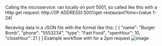 Calling the microservice: ran locally on port 5001, so called like this with a Http get request:
http://(IP ADDRESS):5001/get-restaurant?time=(value 1-24)

Receving data in a JSON file with the format like this:
[
  {
    "name": "Burger Bomb",
    "phone": "5553234",
    "type": "Fast Food",
    "openHour": 10,
    "closeHour": 21
  }
]
Example workflow with for a 2pm request
![image](https://github.com/user-attachments/assets/5dbfa88a-73ca-4e79-93e6-3bcf31332f46)

